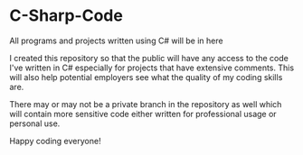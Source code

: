 # C-Sharp-Code
All programs and projects written using C# will be in here

I created this repository so that the public will have any access to the code I've written in C#
especially for projects that have extensive comments. This will also help potential employers see
what the quality of my coding skills are.

There may or may not be a private branch in the repository as well which will contain more
sensitive code either written for professional usage or personal use.

Happy coding everyone!

